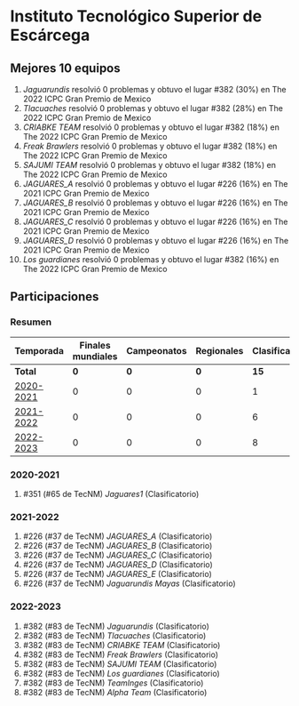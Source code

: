 # Instituto Tecnológico Superior de Escárcega

## Mejores 10 equipos

1. _Jaguarundis_ resolvió 0 problemas y obtuvo el lugar #382 (30%) en The 2022 ICPC Gran Premio de Mexico
1. _Tlacuaches_ resolvió 0 problemas y obtuvo el lugar #382 (28%) en The 2022 ICPC Gran Premio de Mexico
1. _CRIABKE TEAM_ resolvió 0 problemas y obtuvo el lugar #382 (18%) en The 2022 ICPC Gran Premio de Mexico
1. _Freak Brawlers_ resolvió 0 problemas y obtuvo el lugar #382 (18%) en The 2022 ICPC Gran Premio de Mexico
1. _SAJUMI TEAM_ resolvió 0 problemas y obtuvo el lugar #382 (18%) en The 2022 ICPC Gran Premio de Mexico
1. _JAGUARES_A_ resolvió 0 problemas y obtuvo el lugar #226 (16%) en The 2021 ICPC Gran Premio de Mexico
1. _JAGUARES_B_ resolvió 0 problemas y obtuvo el lugar #226 (16%) en The 2021 ICPC Gran Premio de Mexico
1. _JAGUARES_C_ resolvió 0 problemas y obtuvo el lugar #226 (16%) en The 2021 ICPC Gran Premio de Mexico
1. _JAGUARES_D_ resolvió 0 problemas y obtuvo el lugar #226 (16%) en The 2021 ICPC Gran Premio de Mexico
1. _Los guardianes_ resolvió 0 problemas y obtuvo el lugar #382 (16%) en The 2022 ICPC Gran Premio de Mexico

## Participaciones

### Resumen

| Temporada | Finales mundiales | Campeonatos | Regionales | Clasificatorios | Equipos |
| --- | --- | --- | --- | --- | --- |
| **Total** | **0** | **0** | **0** | **15** | **15** |
| [2020-2021](#2020-2021) | 0 | 0 | 0 | 1 | 1 |
| [2021-2022](#2021-2022) | 0 | 0 | 0 | 6 | 6 |
| [2022-2023](#2022-2023) | 0 | 0 | 0 | 8 | 8 |

### 2020-2021

1. #351 (#65 de TecNM) _Jaguares1_ (Clasificatorio)

### 2021-2022

1. #226 (#37 de TecNM) _JAGUARES_A_ (Clasificatorio)
1. #226 (#37 de TecNM) _JAGUARES_B_ (Clasificatorio)
1. #226 (#37 de TecNM) _JAGUARES_C_ (Clasificatorio)
1. #226 (#37 de TecNM) _JAGUARES_D_ (Clasificatorio)
1. #226 (#37 de TecNM) _JAGUARES_E_ (Clasificatorio)
1. #226 (#37 de TecNM) _Jaguarundis Mayas_ (Clasificatorio)

### 2022-2023

1. #382 (#83 de TecNM) _Jaguarundis_ (Clasificatorio)
1. #382 (#83 de TecNM) _Tlacuaches_ (Clasificatorio)
1. #382 (#83 de TecNM) _CRIABKE TEAM_ (Clasificatorio)
1. #382 (#83 de TecNM) _Freak Brawlers_ (Clasificatorio)
1. #382 (#83 de TecNM) _SAJUMI TEAM_ (Clasificatorio)
1. #382 (#83 de TecNM) _Los guardianes_ (Clasificatorio)
1. #382 (#83 de TecNM) _TeamInges_ (Clasificatorio)
1. #382 (#83 de TecNM) _Alpha Team_ (Clasificatorio)



